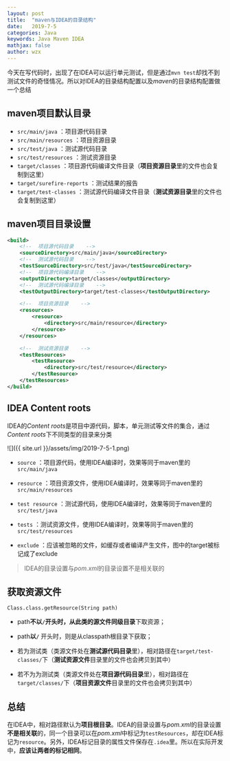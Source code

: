 ```yaml
---
layout: post
title:  "maven与IDEA的目录结构"
date:   2019-7-5
categories: Java
keywords: Java Maven IDEA
mathjax: false
author: wzx
---
```


今天在写代码时，出现了在IDEA可以运行单元测试，但是通过`mvn test`却找不到测试文件的奇怪情况。所以对IDEA的目录结构配置以及*maven*的目录结构配置做一个总结





## maven项目默认目录
- `src/main/java`	：项目源代码目录
- `src/main/resources` ：项目资源目录
- `src/test/java`	：测试源代码目录
- `src/test/resources` ：测试资源目录
- `target/classes` ：项目源代码编译文件目录（**项目资源目录**里的文件也会复制到这里）
- `target/surefire-reports` ：测试结果的报告
- `target/test-classes` ：测试源代码编译文件目录（**测试资源目录**里的文件也会复制到这里）

## maven项目目录设置
```xml
<build>
    <!--  项目源代码目录    -->
    <sourceDirectory>src/main/java</sourceDirectory>
    <!--  测试源代码目录    -->
    <testSourceDirectory>src/test/java</testSourceDirectory>
    <!--  项目源代码编译目录    -->
    <outputDirectory>target/classes</outputDirectory>
    <!--  测试源代码编译目录    -->
    <testOutputDirectory>target/test-classes</testOutputDirectory>

    <!--  项目资源目录    -->
    <resources>
        <resource>
            <directory>src/main/resource</directory>
        </resource>
    </resources>

    <!--  测试资源目录    -->
    <testResources>
        <testResource>
            <directory>src/test/resource</directory>
        </testResource>
    </testResources>
</build>
```
## IDEA Content roots
IDEA的*Content roots*是项目中源代码，脚本，单元测试等文件的集合，通过*Content roots*下不同类型的目录来分类

![]({{ site.url }}/assets/img/2019-7-5-1.png)

- `source` ：项目源代码，使用IDEA编译时，效果等同于maven里的`src/main/java`

- `resource` ：项目资源文件，使用IDEA编译时，效果等同于maven里的`src/main/resources`

- `test resource` ：测试源代码，使用IDEA编译时，效果等同于maven里的`src/test/java`

- `tests` ：测试资源文件，使用IDEA编译时，效果等同于maven里的`src/test/resources`

- `exclude` ：应该被忽略的文件，如缓存或者编译产生文件，图中的target被标记成了exclude

> IDEA的目录设置与*pom.xml*的目录设置不是相关联的

## 获取资源文件
`Class.class.getResource(String path)`

- path**不以`/`**开头时，从此类的**源文件同级目录**下取资源；
- path**以`/`** 开头时，则是从classpath根目录下获取；

- 若为测试类（类源文件处在**测试源代码目录**里），相对路径在`target/test-classes/`下（**测试资源文件**目录里的文件也会拷贝到其中）
- 若不为为测试类（类源文件处在**项目源代码目录**里），相对路径在`target/classes/`下（**项目资源文件**目录里的文件也会拷贝到其中）

## 总结
在IDEA中，相对路径默认为**项目根目录**。IDEA的目录设置与*pom.xml*的目录设置**不是相关联**的，同一个目录可以在*pom.xml*中标记为`testResources`，却在IDEA标记为`resource`。另外，IDEA标记目录的属性文件保存在`.idea`里。所以在实际开发中，**应该让两者的标记相同**。
